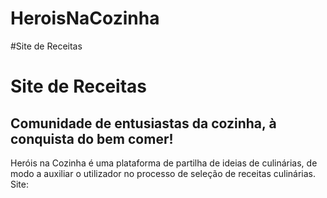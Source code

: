 # HeroisNaCozinha
#Site de Receitas
# Site de Receitas
## Comunidade de entusiastas da cozinha, à conquista do bem comer!


Heróis na Cozinha é uma plataforma de partilha de ideias de culinárias, de modo a auxiliar o utilizador no processo de seleção de receitas culinárias.
Site:




